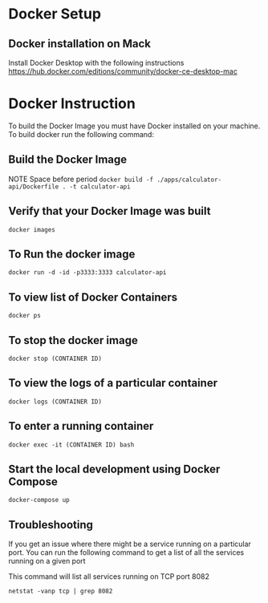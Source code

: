 # Docker Setup

## Docker installation on Mack

Install Docker Desktop with the following instructions
https://hub.docker.com/editions/community/docker-ce-desktop-mac

# Docker Instruction

To build the Docker Image you must have Docker installed on your machine. To
build docker run the following command:

## Build the Docker Image

NOTE Space before period
`docker build -f ./apps/calculator-api/Dockerfile . -t calculator-api`

## Verify that your Docker Image was built

`docker images`

## To Run the docker image

`docker run -d -id -p3333:3333 calculator-api `

## To view list of Docker Containers

`docker ps`

## To stop the docker image

`docker stop (CONTAINER ID)`

## To view the logs of a particular container

`docker logs (CONTAINER ID)`

## To enter a running container

`docker exec -it (CONTAINER ID) bash`

## Start the local development using Docker Compose
```
docker-compose up
```

## Troubleshooting
If you get an issue where there might be a service running on a particular port.  You can run the following command to get a list of all the services running on a given port

This command will list all services running on TCP port 8082
```
netstat -vanp tcp | grep 8082
```

